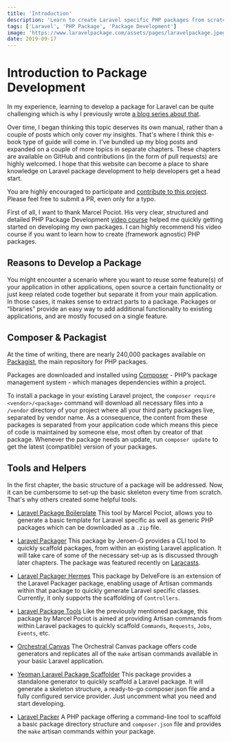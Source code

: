 ```yaml
---
title: 'Introduction'
description: 'Learn to create Laravel specific PHP packages from scratch, following this open documentation. Contributions are welcomed.'
tags: ['Laravel', 'PHP Package', 'Package Development']
image: 'https://www.laravelpackage.com/assets/pages/laravelpackage.jpeg'
date: 2019-09-17
---
```


# Introduction to Package Development

In my experience, learning to develop a package for Laravel can be quite challenging which is why I previously wrote [a blog series about that](https://johnbraun.blog/posts/creating-a-laravel-package-1).

Over time, I began thinking this topic deserves its own manual, rather than a couple of posts which only cover _my_ insights. That's where I think this e-book type of guide will come in. I've bundled up my blog posts and expanded on a couple of more topics in separate chapters. These chapters are available on GitHub and contributions (in the form of pull requests) are highly welcomed. I hope that this website can become a place to share knowledge on Laravel package development to help developers get a head start.

You are highly encouraged to participate and [contribute to this project](https://github.com/Jhnbrn90/LaravelPackage.com). Please feel free to submit a PR, even only for a typo.

First of all, I want to thank Marcel Pociot. His very clear, structured and detailed PHP Package Development [video course](https://phppackagedevelopment.com/) helped me quickly getting started on developing my own packages. I can highly recommend his video course if you want to learn how to create (framework agnostic) PHP packages.

## Reasons to Develop a Package

You might encounter a scenario where you want to reuse some feature(s) of your application in other applications, open source a certain functionality or just keep related code together but separate it from your main application. In those cases, it makes sense to extract parts to a package. Packages or “libraries” provide an easy way to add additional functionality to existing applications, and are mostly focused on a single feature.

## Composer & Packagist

At the time of writing, there are nearly 240,000 packages available on [Packagist](https://packagist.org/), the main repository for PHP packages.

Packages are downloaded and installed using [Composer](https://getcomposer.org/) - PHP’s package management system - which manages dependencies within a project.

To install a package in your existing Laravel project, the `composer require <vendor>/<package>` command will download all necessary files into a `/vendor` directory of your project where all your third party packages live, separated by vendor name. As a consequence, the content from these packages is separated from your application code which means this piece of code is maintained by someone else, most often by creator of that package. Whenever the package needs an update, run `composer update` to get the latest (compatible) version of your packages.

## Tools and Helpers

In the first chapter, the basic structure of a package will be addressed. Now, it can be cumbersome to set-up the basic skeleton every time from scratch. That's why others created some helpful tools.

- [Laravel Package Boilerplate](https://laravelpackageboilerplate.com/)
  This tool by Marcel Pociot, allows you to generate a basic template for Laravel specific as well as generic PHP packages which can be downloaded as a `.zip` file.

- [Laravel Packager](https://github.com/Jeroen-G/laravel-packager)
  This package by Jeroen-G provides a CLI tool to quickly scaffold packages, from within an existing Laravel application. It will take care of some of the necessary set-up as is discussed through later chapters. The package was featured recently on [Laracasts](https://laracasts.com/series/building-laracasts/episodes/3).

- [Laravel Packager Hermes](https://github.com/DelveFore/laravel-packager-hermes)
  This package by DelveFore is an extension of the Laravel Packager package, enabling usage of Artisan commands within that package to quickly generate Laravel specific classes. Currently, it only supports the scaffolding of `Controllers`.

- [Laravel Package Tools](https://github.com/beyondcode/laravel-package-tools)
  Like the previously mentioned package, this package by Marcel Pociot is aimed at providing Artisan commands from within Laravel packages to quickly scaffold `Commands`, `Requests`, `Jobs`, `Events`, etc.

- [Orchestral Canvas](https://github.com/orchestral/canvas)
  The Orchestral Canvas package offers code generators and replicates all of the `make` artisan commands available in your basic Laravel application.

- [Yeoman Laravel Package Scaffolder](https://github.com/verschuur/generator-laravel-package-scaffolder)
  This package provides a standalone generator to quickly scaffold a Laravel package. It will generate a skeleton structure, a ready-to-go composer.json file and a fully configured service provider. Just uncomment what you need and start developing.

- [Laravel Packer](https://github.com/bitfumes/laravel-packer)
  A PHP package offering a command-line tool to scaffold a basic package directory structure and `composer.json` file and provides the `make` artisan commands within your package.
